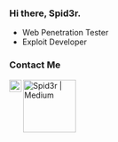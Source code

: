 ### Hi there, Spid3r.

- Web Penetration Tester
- Exploit Developer

### Contact Me

[<img align="left" alt="Spid3r | Telegram" width="22px" src="https://upload.wikimedia.org/wikipedia/commons/thumb/8/83/Telegram_2019_Logo.svg/64px-Telegram_2019_Logo.svg.png" />](https://t.me/YourAnonSpider)
[<img align="left" alt="Spid3r | Medium" width="95px" src="https://upload.wikimedia.org/wikipedia/commons/thumb/0/0d/Medium_%28website%29_logo.svg/250px-Medium_%28website%29_logo.svg.png" />](https://medium.com/@YourAnonSpider)

